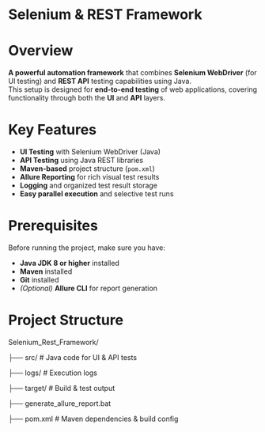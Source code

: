 # Selenium & REST Framework

# Overview
**A powerful automation framework** that combines **Selenium WebDriver** (for UI testing) and **REST API** testing capabilities using Java.  
This setup is designed for **end-to-end testing** of web applications, covering functionality through both the **UI** and **API** layers.

# Key Features
- **UI Testing** with Selenium WebDriver (Java)  
- **API Testing** using Java REST libraries  
- **Maven-based** project structure (`pom.xml`)  
- **Allure Reporting** for rich visual test results  
- **Logging** and organized test result storage  
- **Easy parallel execution** and selective test runs

# Prerequisites
Before running the project, make sure you have:  
- **Java JDK 8 or higher** installed  
- **Maven** installed  
- **Git** installed  
- *(Optional)* **Allure CLI** for report generation

# Project Structure
Selenium_Rest_Framework/

├── src/                   # Java code for UI & API tests

├── logs/                  # Execution logs

├── target/                # Build & test output

├── generate_allure_report.bat

├── pom.xml                # Maven dependencies & build config
